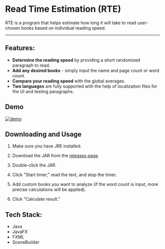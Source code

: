 # Read Time Estimation (RTE)
RTE is a program that helps estimate how long it will take to read user-chosen books based on individual reading speed.

------------
## Features:
- **Determine the reading speed** by providing a short randomized paragraph to read.
- **Add any desired books** - simply input the name and page count or word count.
- **Compare your reading speed** with the global averages.
- **Two languages** are fully supported with the help of localization files for the UI and testing paragraphs.

## Demo
[![demo](https://media.giphy.com/media/v1.Y2lkPTc5MGI3NjExMWY5dzF2enR5d2h2dTVtZnk1YjRnODFpaWN6eHY2ZDZvbGU4ODczaCZlcD12MV9pbnRlcm5hbF9naWZfYnlfaWQmY3Q9Zw/1Tc7oomzc7hsU2m6Gi/giphy-downsized-large.gif "demo")](https://media.giphy.com/media/v1.Y2lkPTc5MGI3NjExMWY5dzF2enR5d2h2dTVtZnk1YjRnODFpaWN6eHY2ZDZvbGU4ODczaCZlcD12MV9pbnRlcm5hbF9naWZfYnlfaWQmY3Q9Zw/1Tc7oomzc7hsU2m6Gi/giphy-downsized-large.gif "demo")

## Downloading and Usage
1. Make sure you have JRE installed.

2. Download the JAR from the [releases page][releases page].

3. Double-click the JAR.

4. Click "Start timer," read the text, and stop the timer.

5. Add custom books you want to analyze (if the word count is input, more precise calculations will be applied).

6. Click "Calculate result."

## Tech Stack:
- Java
- JavaFX
- FXML
- SceneBuilder

[releases page]: https://github.com/Jusatas/ReadTimeEstimation/releases "releases page"
